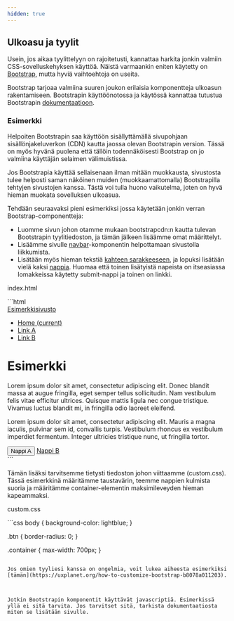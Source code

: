 ```yaml
---
hidden: true
---
```



## Ulkoasu ja tyylit

Usein, jos aikaa tyylittelyyn on rajoitetusti, kannattaa harkita jonkin valmiin CSS-sovelluskehyksen käyttöä. Näistä varmaankin eniten käytetty on [Bootstrap](https://getbootstrap.com/), mutta hyviä vaihtoehtoja on useita.

Bootstrap tarjoaa valmiina suuren joukon erilaisia komponentteja ulkoasun rakentamiseen. Bootstrapin käyttöönotossa ja käytössä kannattaa tutustua Bootstrapin [dokumentaatioon](https://getbootstrap.com/docs/4.5/getting-started/introduction/).

### Esimerkki

Helpoiten Bootstrapin saa käyttöön sisällyttämällä sivupohjaan sisällönjakeluverkon (CDN) kautta jaossa olevan Bootstrapin version. Tässä on myös hyvänä puolena että tällöin todennäköisesti Bootstrap on jo valmiina käyttäjän selaimen välimuistissa.

Jos Bootstrapia käyttää sellaisenaan ilman mitään muokkausta, sivustosta tulee helposti saman näköinen muiden (muokkaamattomalla) Bootstrapilla tehtyjen sivustojen kanssa. Tästä voi tulla huono vaikutelma, joten on hyvä hieman muokata sovelluksen ulkoasua.

Tehdään seuraavaksi pieni esimerkiksi jossa käytetään jonkin verran Bootstrap-componentteja:
- Luomme sivun johon otamme mukaan bootstrapcdn:n kautta tulevan Bootstrapin tyylitiedoston, ja tämän jälkeen lisäämme omat määrittelyt. 
- Lisäämme sivulle [navbar](https://getbootstrap.com/docs/4.5/components/navbar/)-komponentin helpottamaan sivustolla liikkumista. 
- Lisätään myös hieman tekstiä [kahteen sarakkeeseen](https://uxplanet.org/how-the-bootstrap-4-grid-works-a1b04703a3b7), ja lopuksi lisätään vielä kaksi [nappia](https://getbootstrap.com/docs/4.5/components/buttons/). Huomaa että toinen lisätyistä napeista on itseasiassa lomakkeissa käytetty submit-nappi ja toinen on linkki.

<p class="code-title">index.html</p>
```html
<!doctype html>
<meta charset="utf-8">
<meta name="viewport" content="width=device-width, initial-scale=1, shrink-to-fit=no">
<link rel="stylesheet" href="https://stackpath.bootstrapcdn.com/bootstrap/4.5.0/css/bootstrap.min.css" integrity="sha384-9aIt2nRpC12Uk9gS9baDl411NQApFmC26EwAOH8WgZl5MYYxFfc+NcPb1dKGj7Sk" crossorigin="anonymous">
<link rel="stylesheet" href="custom.css">
<title>Bootstrap-esimerkki</title>

<nav class="navbar navbar-expand-sm navbar-light bg-light">
  <a class="navbar-brand" href="/">Esimerkkisivusto</a>
  <ul class="navbar-nav mr-auto">
    <li class="nav-item active">
      <a class="nav-link" href="#">Home <span class="sr-only">(current)</span></a>
    <li class="nav-item">
      <a class="nav-link" href="#">Link A</a>
    <li class="nav-item">
      <a class="nav-link" href="#">Link B</a>
  </ul>
</nav>

<div class="container">
  <h1 class="text-center">Esimerkki</h1>

  <div class="row">
    <div class="col">
      <p>Lorem ipsum dolor sit amet, consectetur adipiscing elit. Donec blandit massa at augue fringilla, eget semper tellus sollicitudin. Nam vestibulum felis vitae efficitur ultrices. Quisque mattis ligula nec congue tristique. Vivamus luctus blandit mi, in fringilla odio laoreet eleifend.
    </div>
    <div class="col">
      <p>Lorem ipsum dolor sit amet, consectetur adipiscing elit. Mauris a magna iaculis, pulvinar sem id, convallis turpis. Vestibulum rhoncus ex vestibulum imperdiet fermentum. Integer ultricies tristique nunc, ut fringilla tortor.
    </div>
  </div> 

  <input class="btn btn-primary" type="submit" value="Nappi A" />
  <a href="#" class="btn btn-primary">Nappi B</a>
</div>
```


Tämän lisäksi tarvitsemme tietysti tiedoston johon viittaamme (custom.css). Tässä esimerkkinä määritämme taustavärin, teemme nappien kulmista suoria ja määritämme container-elementin maksimileveyden hieman kapeammaksi.

<p class="code-title">custom.css</p>
```css
body {
  background-color: lightblue;
}

.btn {
  border-radius: 0;
}

.container {
  max-width: 700px;
}
```

Jos omien tyyliesi kanssa on ongelmia, voit lukea aiheesta esimerkiksi [tämän](https://uxplanet.org/how-to-customize-bootstrap-b8078a011203).



Jotkin Bootstrapin komponentit käyttävät javascriptiä. Esimerkissä yllä ei sitä tarvita. Jos tarvitset sitä, tarkista dokumentaatiosta miten se lisätään sivulle.

